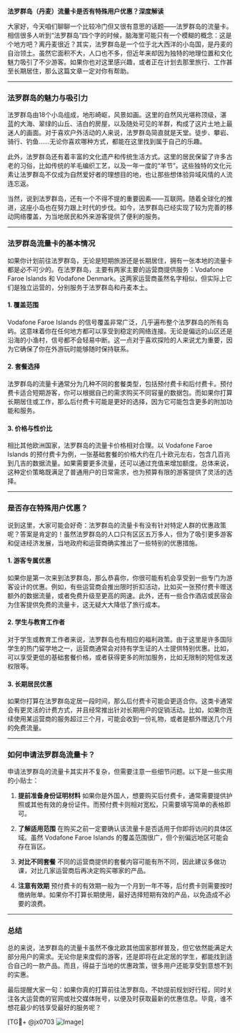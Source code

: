 **法罗群岛（丹麦）流量卡是否有特殊用户优惠？深度解读**

大家好，今天咱们聊聊一个比较冷门但又很有意思的话题——法罗群岛的流量卡。相信很多人听到“法罗群岛”四个字的时候，脑海里可能只有一个模糊的概念：这是个地方吧？离丹麦很近？其实，法罗群岛是一个位于北大西洋的小岛国，是丹麦的自治领土。虽然它面积不大，人口也不多，但近年来却因为独特的地理位置和文化魅力吸引了不少游客。如果你也对这里感兴趣，或者正在计划去那里旅行、工作甚至长期居住，那么这篇文章一定对你有帮助。

---

### 法罗群岛的魅力与吸引力

法罗群岛由18个小岛组成，地形崎岖，风景如画。这里的自然风光堪称顶级，湛蓝的大海、翠绿的山丘、洁白的房屋，以及随处可见的羊群，构成了这片土地上最迷人的画面。对于喜欢户外活动的人来说，法罗群岛简直就是天堂。徒步、攀岩、骑行、钓鱼……无论你喜欢哪种方式，都能在这里找到属于自己的乐趣。

此外，法罗群岛还有着丰富的文化遗产和传统生活方式。这里的居民保留了许多古老的习俗，比如传统的羊毛编织工艺，以及一年一度的“羊节”。这些独特的文化元素让法罗群岛不仅成为自然爱好者的理想目的地，也让那些想体验异域风情的人流连忘返。

当然，说到法罗群岛，还有一个不得不提的重要因素——互联网。随着全球化的推进，这座小岛也在努力跟上时代的步伐。如今，法罗群岛已经实现了较为完善的移动网络覆盖，为当地居民和外来游客提供了便利的服务。

---

### 法罗群岛流量卡的基本情况

如果你计划前往法罗群岛，无论是短期旅游还是长期居住，拥有一张本地的流量卡都是必不可少的。在法罗群岛，主要有两家主要的运营商提供服务：Vodafone Faroe Islands 和 Vodafone Denmark。这两家运营商虽然名字相似，但实际上它们是独立运营的，分别服务于法罗群岛和丹麦本土。

#### 1. **覆盖范围**
Vodafone Faroe Islands 的信号覆盖非常广泛，几乎遍布整个法罗群岛的所有岛屿。这意味着你在任何地方都可以享受到稳定的网络连接。无论是偏远的山区还是沿海的小渔村，信号都不会轻易中断。这一点对于喜欢探险的人来说尤为重要，因为它确保了你在外游玩时能够随时保持联系。

#### 2. **套餐选择**
法罗群岛的流量卡通常分为几种不同的套餐类型，包括预付费卡和后付费卡。预付费卡适合短期游客，你可以根据自己的需求购买不同容量的数据包。而如果你打算长期居住或工作，那么后付费卡可能是更好的选择，因为它可能包含更多的附加功能和服务。

#### 3. **价格与性价比**
相比其他欧洲国家，法罗群岛的流量卡价格相对合理。以 Vodafone Faroe Islands 的预付费卡为例，一张基础套餐的价格大约在几十欧元左右，包含几百兆到几吉的数据流量。如果需要更多流量，还可以通过充值来增加额度。总体来说，这种定价策略既满足了普通用户的日常需求，也为预算有限的游客提供了灵活的选择。

---

### 是否存在特殊用户优惠？

说到这里，大家可能会好奇：法罗群岛的流量卡有没有针对特定人群的优惠政策呢？答案是肯定的！虽然法罗群岛的人口只有区区五万多人，但为了吸引更多游客和促进经济发展，当地政府和运营商确实推出了一些特别的优惠措施。

#### 1. **游客专属优惠**
如果你是第一次来到法罗群岛，那么恭喜你，你很可能有机会享受到一些专门为游客设计的优惠。例如，有些运营商会推出限时折扣活动，比如买一张预付费卡赠送额外的数据流量，或者免费升级至更高的网速。此外，还有一些合作酒店或民宿会为住客提供免费的流量卡，这无疑大大降低了旅行成本。

#### 2. **学生与教育工作者**
对于学生或教育工作者来说，法罗群岛也有相应的福利政策。由于这里是许多国际学生的热门留学地之一，运营商通常会对持有学生证的人士提供特别优惠。比如，可以享受更低的基础套餐价格，或者获得更多的附加服务，比如无限制的短信发送权限等。

#### 3. **长期居民优惠**
如果你打算在法罗群岛定居一段时间，那么后付费卡可能会更适合你。这类卡通常会有更灵活的计费方式，并且经常推出针对长期用户的促销活动。比如，如果你连续使用某运营商的服务超过三个月，可能会收到一份礼物，或者是额外赠送几个月的免费流量。

---

### 如何申请法罗群岛流量卡？

申请法罗群岛的流量卡其实并不复杂，但需要注意一些细节问题。以下是一些实用的小贴士：

1. **提前准备身份证明材料**
   如果你是外国人，想要购买后付费卡，通常需要提供护照或其他有效的身份证件。而预付费卡则相对宽松，只需要填写简单的表格即可。

2. **了解适用范围**
   在购买之前一定要确认该流量卡是否适用于你即将访问的具体区域。虽然 Vodafone Faroe Islands 的覆盖范围很广，但个别偏远地区可能会存在盲区。

3. **对比不同套餐**
   不同的运营商提供的套餐内容可能有所不同，因此建议多做功课，对比几家运营商后再决定购买哪家的产品。

4. **注意有效期**
   预付费卡的有效期一般为一个月到一年不等，后付费卡则需要按时缴纳账单。如果你不打算长期使用，最好选择短期有效的产品，以免造成不必要的浪费。

---

### 总结

总的来说，法罗群岛的流量卡虽然不像北欧其他国家那样普及，但它依然能满足大部分用户的需求。无论你是来度假的游客，还是即将在此定居的学生，都能找到适合自己的一款产品。而且，得益于当地的优惠政策，很多用户还能享受到意想不到的实惠。

最后提醒大家一句：如果你真的打算前往法罗群岛，不妨提前规划好行程，同时关注各大运营商的官网或社交媒体账号，以便及时获取最新的优惠信息。毕竟，谁不想花最少的钱享受最好的服务呢？

[TG💪+ @jx0703 ![Image](https://github.com/user-attachments/assets/dbca1d08-cadb-493c-b0ec-ad6f7a83f270)]